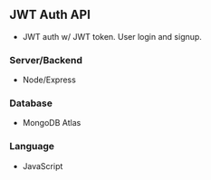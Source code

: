 ## JWT Auth API

- JWT auth w/ JWT token. User login and signup.

### Server/Backend

- Node/Express

### Database

- MongoDB Atlas

### Language

- JavaScript
